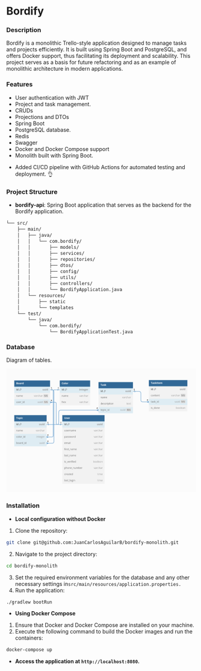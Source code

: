 # Bordify

### Description

Bordify is a monolithic Trello-style application designed to manage tasks and projects efficiently. It is built using
Spring Boot and PostgreSQL, and offers Docker support, thus facilitating its deployment and scalability. This project
serves as a basis for future refactoring and as an example of monolithic architecture in modern applications.

### Features

- User authentication with JWT
- Project and task management.
- CRUDs
- Projections and DTOs
- Spring Boot
- PostgreSQL database.
- Redis
- Swagger
- Docker and Docker Compose support
- Monolith built with Spring Boot.

* Added CI/CD pipeline with GitHub Actions for automated testing and deployment. 👌

### Project Structure

- **bordify-api**: Spring Boot application that serves as the backend for the Bordify application.

```plaintext
└── src/
    ├── main/
    │   ├── java/
    │   │   └── com.bordify/
    │   │       ├── models/
    │   │       ├── services/
    │   │       ├── repositories/
    │   │       ├── dtos/
    │   │       ├── config/
    │   │       ├── utils/
    │   │       ├── controllers/
    │   │       └── BordifyApplication.java
    │   └── resources/
    │       ├── static
    │       └── templates
    └── test/
        └── java/
            └── com.bordify/
                └── BordifyApplicationTest.java
```

### Database

Diagram of tables.

![diagram database](/images/diagram_db.png)

### Installation

- **Local configuration without Docker**

1. Clone the repository:

```bash
git clone git@github.com:JuanCarlosAguilarB/bordify-monolith.git
```

2. Navigate to the project directory:

```bash
cd bordify-monolith
```

3. Set the required environment variables for the database and any other necessary settings
   in`src/main/resources/application.properties.`
4. Run the application:

```bash
./gradlew bootRun
```

* **Using Docker Compose**

1. Ensure that Docker and Docker Compose are installed on your machine.
2. Execute the following command to build the Docker images and run the containers:

```bash
docker-compose up
```

* **Access the application at `http://localhost:8080`.**










